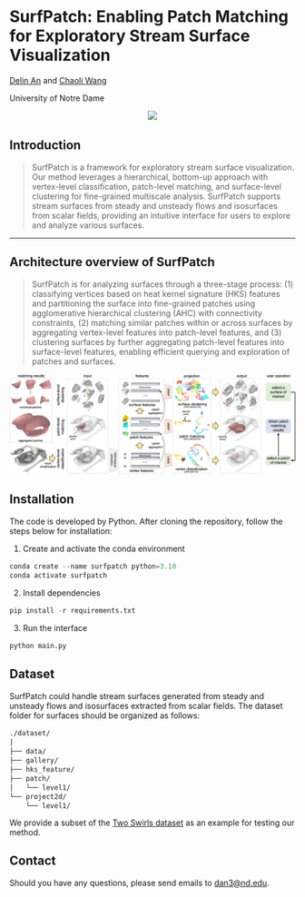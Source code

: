 # SurfPatch: Enabling Patch Matching for Exploratory Stream Surface Visualization

[Delin An](https://github.com/adlsn) and [Chaoli Wang](https://sites.nd.edu/chaoli-wang/)

University of Notre Dame

<div align='center'>
<img src='video.gif'>
</div>

## Introduction
> SurfPatch is a framework for exploratory stream surface visualization. Our method leverages a hierarchical, bottom-up approach with vertex-level classification, patch-level matching, and surface-level clustering for fine-grained multiscale analysis. SurfPatch supports stream surfaces from steady and unsteady flows and isosurfaces from scalar fields, providing an intuitive interface for users to explore and analyze various surfaces.
---
## Architecture overview of SurfPatch
> SurfPatch is for analyzing surfaces through a three-stage process: (1) classifying vertices based on heat kernel signature (HKS) features and partitioning the surface into fine-grained patches using agglomerative hierarchical clustering (AHC) with connectivity constraints, (2) matching similar patches within or across surfaces by aggregating vertex-level features into patch-level features, and (3) clustering surfaces by further aggregating patch-level features into surface-level features, enabling efficient querying and exploration of patches and surfaces.
<div align='center'>
<img src='framework.png'>
</div>

## Installation
The code is developed by Python. After cloning the repository, follow the steps below for installation:
1. Create and activate the conda environment
```python
conda create --name surfpatch python=3.10
conda activate surfpatch
```
2. Install dependencies
```python
pip install -r requirements.txt
```
3. Run the interface
```python
python main.py
```

## Dataset
SurfPatch could handle stream surfaces generated from steady and unsteady flows and isosurfaces extracted from scalar fields. The dataset folder for surfaces should be organized as follows:
```
./dataset/
|
├── data/
├── gallery/
├── hks_feature/
├── patch/
│   └── level1/
└── project2d/
    └── level1/
```
We provide a subset of the [Two Swirls dataset](https://drive.google.com/drive/folders/1-PPu12Ls-kHmZtfqaNW3rfJ199-R4bpg?usp=drive_link) as an example for testing our method.

## Contact
Should you have any questions, please send emails to dan3@nd.edu.











